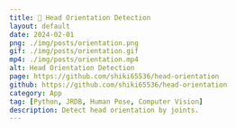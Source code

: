 ```yaml
---
title: 📐 Head Orientation Detection
layout: default
date: 2024-02-01
png: ./img/posts/orientation.png
gif: ./img/posts/orientation.gif
mp4: ./img/posts/orientation.mp4
alt: Head Orientation Detection
page: https://github.com/shiki65536/head-orientation
github: https://github.com/shiki65536/head-orientation
category: App
tag: [Python, JRDB, Human Pose, Computer Vision]
description: Detect head orientation by joints.
---
```


